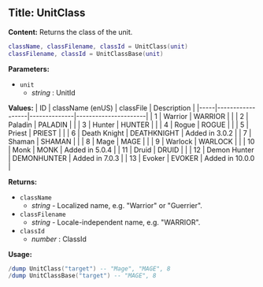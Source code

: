 ## Title: UnitClass

**Content:**
Returns the class of the unit.
```lua
className, classFilename, classId = UnitClass(unit)
classFilename, classId = UnitClassBase(unit)
```

**Parameters:**
- `unit`
  - *string* : UnitId

**Values:**
| ID  | className (enUS) | classFile    | Description          |
|-----|------------------|--------------|----------------------|
| 1   | Warrior          | WARRIOR      |                      |
| 2   | Paladin          | PALADIN      |                      |
| 3   | Hunter           | HUNTER       |                      |
| 4   | Rogue            | ROGUE        |                      |
| 5   | Priest           | PRIEST       |                      |
| 6   | Death Knight     | DEATHKNIGHT  | Added in 3.0.2       |
| 7   | Shaman           | SHAMAN       |                      |
| 8   | Mage             | MAGE         |                      |
| 9   | Warlock          | WARLOCK      |                      |
| 10  | Monk             | MONK         | Added in 5.0.4       |
| 11  | Druid            | DRUID        |                      |
| 12  | Demon Hunter     | DEMONHUNTER  | Added in 7.0.3       |
| 13  | Evoker           | EVOKER       | Added in 10.0.0      |

**Returns:**
- `className`
  - *string* - Localized name, e.g. "Warrior" or "Guerrier".
- `classFilename`
  - *string* - Locale-independent name, e.g. "WARRIOR".
- `classId`
  - *number* : ClassId

**Usage:**
```lua
/dump UnitClass("target") -- "Mage", "MAGE", 8
/dump UnitClassBase("target") -- "MAGE", 8
```
